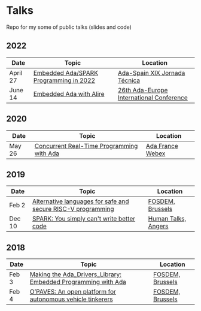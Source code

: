 # Talks
Repo for my some of public talks (slides and code)

## 2022

| Date | Topic | Location |
| ---- | ----- | -------- |
|April 27|[Embedded Ada/SPARK Programming in 2022 ](slides/embedded_ada_spark_in_2022.slides.pdf)|[Ada-Spain XIX Jornada Técnica](http://www.adaspain.org/jornadas/jtas-xix-info)
|June 14|[Embedded Ada with Alire](slides/embedded_ada_with_alire.slides.pdf)|[26th Ada-Europe International Conference](http://www.ada-europe.org/conference2022/)

## 2020

| Date | Topic | Location |
| ---- | ----- | -------- |
|May 26|[Concurrent Real-Time Programming with Ada](slides/concurrent_real-time_programming.slides.pdf)|[Ada France Webex](https://www.ada-france.org)


## 2019

| Date | Topic | Location |
| ---- | ----- | -------- |
|Feb 2|[Alternative languages for safe and secure RISC-V programming](slides/alternative_languages_for_safe_secure_RISCV.slides.pdf)|[FOSDEM, Brussels](https://fosdem.org/2019/schedule/event/riscvadaspark/)
|Dec 10|[SPARK: You simply can't write better code](slides/SPARK_you_simply_cant_write_better_code.slides.pdf)|[Human Talks, Angers](https://humantalks.com/cities/angers)|

## 2018

| Date | Topic | Location |
| ---- | ----- | -------- |
|Feb 3|[Making the Ada_Drivers_Library: Embedded Programming with Ada](slides/making_the_ada_drivers_library.slides.pdf)|[FOSDEM, Brussels](https://fosdem.org/2018/schedule/event/ada_drivers/)
|Feb 4|[O’PAVES: An open platform for autonomous vehicle tinkerers](slides/OPAVES_open_platform_for_autonomous_vehicle_tinkerers.slides.pdf)|[FOSDEM, Brussels](https://fosdem.org/2018/schedule/event/open_autonomous_vehicles/)
